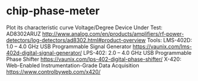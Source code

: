 # chip-phase-meter
Plot its characteristic curve Voltage/Degree
Device Under Test:
AD8302ARUZ
http://www.analog.com/en/products/amplifiers/rf-power-detectors/log-detectors/ad8302.html#product-overview
Tools:
LMS-402D: 1.0 – 4.0 GHz USB Programmable Signal Generator
https://vaunix.com/lms-402d-digital-signal-generator/
LPS-402: 2.0 – 4.0 GHz USB Programmable Phase Shifter
https://vaunix.com/lps-402-digital-phase-shifter/
X-420: Web-Enabled Instrumentation-Grade Data Acquisition
https://www.controlbyweb.com/x420/
